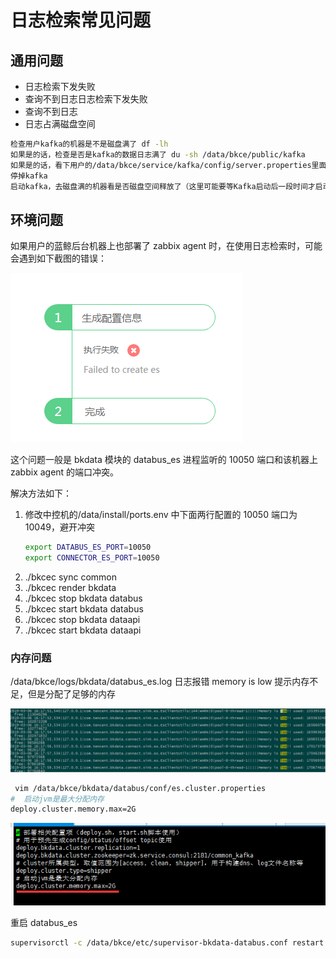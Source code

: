 # 日志检索常见问题

## 通用问题

- 日志检索下发失败
- 查询不到日志日志检索下发失败
- 查询不到日志
- 日志占满磁盘空间

```bash
检查用户kafka的机器是不是磁盘满了 df -lh
如果是的话，检查是否是kafka的数据日志满了 du -sh /data/bkce/public/kafka
如果是的话，看下用户的/data/bkce/service/kafka/config/server.properties里面是否有log.retention.bytes配置，如果没有的话加上log.retention.bytes=21474836480
停掉kafka
启动kafka，去磁盘满的机器看是否磁盘空间释放了（这里可能要等Kafka启动后一段时间才启动，刚才操作大约10分钟）
```

## 环境问题

如果用户的蓝鲸后台机器上也部署了 zabbix agent 时，在使用日志检索时，可能会遇到如下截图的错误：

![failed create es](../assets/bk_log_search_failed_create_es.png)

这个问题一般是 bkdata 模块的 databus_es 进程监听的 10050 端口和该机器上 zabbix agent 的端口冲突。

解决方法如下：

1. 修改中控机的/data/install/ports.env 中下面两行配置的 10050 端口为 10049，避开冲突
    ```bash
    export DATABUS_ES_PORT=10050
    export CONNECTOR_ES_PORT=10050
    ```
2. ./bkcec sync common
3. ./bkcec render bkdata
4. ./bkcec stop bkdata databus
5. ./bkcec start bkdata databus
6. ./bkcec stop bkdata dataapi
7. ./bkcec start bkdata dataapi

### 内存问题

/data/bkce/logs/bkdata/databus_es.log 日志报错 memory is low  提示内存不足，但是分配了足够的内存

![-w2020](../assets/logseach.png)

```bash
 vim /data/bkce/bkdata/databus/conf/es.cluster.properties
#  启动jvm是最大分配内存
deploy.cluster.memory.max=2G
```
![-w2020](../assets/logseach2.png)

重启 databus_es
```bash
supervisorctl -c /data/bkce/etc/supervisor-bkdata-databus.conf restart databus_es
```
